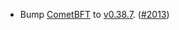 - Bump [CometBFT](https://github.com/cometbft/cometbft) to
  [v0.38.7](https://github.com/cometbft/cometbft/releases/tag/v0.38.7).
  ([\#2013](https://github.com/cosmos/interchain-security/pull/2013))